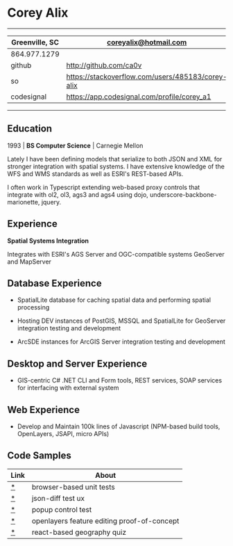 # Corey Alix

---

| Greenville, SC | coreyalix@hotmail.com                             |
| -------------- | ------------------------------------------------- |
| 864.977.1279   |                                                   |
| github         | http://github.com/ca0v                            |
| so             | https://stackoverflow.com/users/485183/corey-alix |
| codesignal     | https://app.codesignal.com/profile/corey_a1       |

---

## Education

1993 | **BS Computer Science** | Carnegie Mellon

Lately I have been defining models that serialize to both JSON and XML for stronger integration with spatial systems. I have extensive knowledge of the WFS and WMS standards as well as ESRI's REST-based APIs.

I often work in Typescript extending web-based proxy controls that integrate with ol2, ol3, ags3 and ags4 using dojo, underscore-backbone-marionette, jquery.

## Experience

**Spatial Systems Integration**

Integrates with ESRI's AGS Server and OGC-compatible systems GeoServer and MapServer

## Database Experience

-   SpatialLite database for caching spatial data and performing spatial processing

-   Hosting DEV instances of PostGIS, MSSQL and SpatialLite for GeoServer integration testing and development

-   ArcSDE instances for ArcGIS Server integration testing and development

## Desktop and Server Experience

-   GIS-centric C# .NET CLI and Form tools, REST services, SOAP services for interfacing with external system

## Web Experience

-   Develop and Maintain 100k lines of Javascript (NPM-based build tools, OpenLayers, JSAPI, micro APIs)

## Code Samples

| Link    | About                                       |
| ------- | ------------------------------------------- |
| [\*][1] | browser-based unit tests                    |
| [\*][2] | json-diff test ux                           |
| [\*][3] | popup control test                          |
| [\*][4] | openlayers feature editing proof-of-concept |
| [\*][5] | react-based geography quiz                  |

[1]: https://rawgit.com/ca0v/ol3-popup/v5.1.3/loaders/tests.html?test=*&debug=1&theme=dark
[2]: https://rawgit.com/ca0v/ol3-fun/v5.1.3/loaders/tests.html?run=examples/jsondiff
[3]: https://rawgit.com/ca0v/ol3-popup/v5.1.3/loaders/tests.html?run=examples/paging&debug=0&theme=dark
[4]: https://rawgit.com/ca0v/ol3-draw/v4.0.1/rawgit.html?run=ol3-draw/examples/ol3-draw&GROUP_NAME=ol3-draw-examples&debug=0
[5]: https://rawgit.com/ca0v/react-lab/master/rawgit.html

